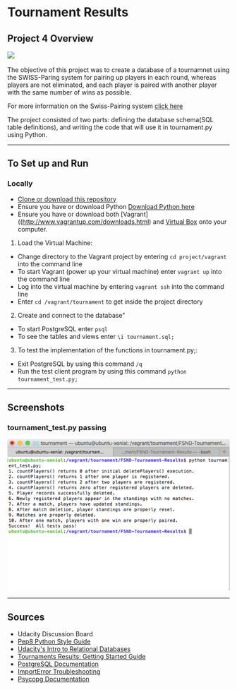 # Tournament Results 

## Project 4 Overview

![](http://progressed.io/bar/100?title=Progress)

The objective of this project was to create a database of a tournamnet using the SWISS-Paring system for pairing up players in each round, whereas players are not eliminated, and each player is paired with another player with the same number of wins as possible. 

For more information on the Swiss-Pairing system [click here](https://en.wikipedia.org/wiki/Swiss-system_tournament)

 The project consisted of two parts: defining the database schema(SQL table definitions), and writing the code that will use it in tournament.py using Python. 

___

## To Set up and Run

### Locally 

* [Clone or download this repository](https://github.com/eddiebrunson/FSND-Tournament-Results.git)
* Ensure you have or download Python [Download Python here](https://www.python.org/downloads/)
* Ensure you have or download both [Vagrant]((http://www.vagrantup.com/downloads.html) and [Virtual Box](https://www.virtualbox.org/wiki/Downloads) onto your computer.

1. Load the Virtual Machine:

* Change directory to the Vagrant project by entering `cd project/vagrant` into the command line
* To start Vagrant (power up your virtual machine) enter `vagrant up` into the command line 
* Log into the virtual machine by entering `vagrant ssh` into the command line 
* Enter `cd /vagrant/tournament` to get inside the project directory 

2. Create and connect to the database"

* To start PostgreSQL enter `psql`
* To see the tables and views enter `\i tournament.sql;`

3. To test the implementation of the functions in tournament.py;:

* Exit PostgreSQL by using this command `/q`
* Run the test client program by using this command `python tournament_test.py;`




___

## Screenshots

### tournament_test.py passing

![](SS_tests_pass.png)  




---

## Sources

* Udacity Discussion Board
* [Pep8 Python Style Guide](https://www.python.org/dev/peps/pep-0008/)
* [Udacity's Intro to Relational Databases](https://www.udacity.com/course/intro-to-relational-databases--ud197)
* [Tournaments Results: Getting Started Guide](https://docs.google.com/document/d/16IgOm4XprTaKxAa8w02y028oBECOoB1EI1ReddADEeY/pub?embedded=true)
* [PostgreSQL Documentation](https://www.postgresql.org/docs/9.6/static/index.html)
* [ImportError Troubleshooting](http://stackoverflow.com/questions/12906351/importerror-no-module-named-psycopg2)
* [Psycopg Documentation](http://initd.org/psycopg/docs/)




